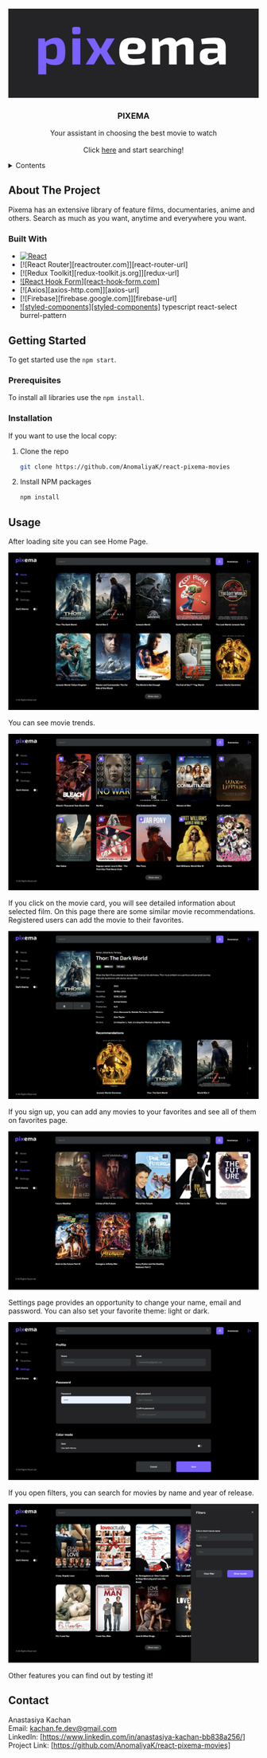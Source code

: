 <!-- PROJECT LOGO -->
<br />
<a href="https://github.com/AnomaliyaK/react-pixema-movies">
    <img src="documentation/images/pixema-logo.png" alt="Pixema Logo">
  </a>
<div align="center">
   <h3 align="center">PIXEMA</h3>
  <p align="center">
    Your assistant in choosing the best movie to watch
    <br />
    <br />
    <!-- вставить ссылку на проект -->
     Сlick <a href="">here</a> and start searching!
    <br />
  </p>
</div>

<!-- TABLE OF CONTENTS -->
<details>
  <summary>Contents</summary>
  <ol>
    <li>
      <a href="#about-the-project">About The Project</a>
      <ul>
        <li><a href="#built-with">Built With</a></li>
      </ul>
    </li>
    <li>
      <a href="#getting-started">Getting Started</a>
      <ul>
        <li><a href="#prerequisites">Prerequisites</a></li>
        <li><a href="#installation">Installation</a></li>
      </ul>
    </li>
    <li><a href="#usage">Usage</a></li>
    <li><a href="#contact">Contact</a></li>
  </ol>
</details>

<!-- ABOUT THE PROJECT -->

## About The Project

Pixema has an extensive library of feature films, documentaries, anime and others. Search as much as you want, anytime and everywhere you want.

### Built With

<!-- ![TypeScript](https://img.shields.io/badge/typescript-%23007ACC.svg?style=for-the-badge&logo=typescript&logoColor=white)

![Styled Components](https://img.shields.io/badge/styled--components-DB7093?style=for-the-badge&logo=styled-components&logoColor=white) -->

- [![React][react.js]][react-url]
- [![React Router][reactrouter.com]][react-router-url]
- [![Redux Toolkit][redux-toolkit.js.org]][redux-url]
- [![React Hook Form][react-hook-form.com]][react-hook-form-url]
- [![Axios][axios-http.com]][axios-url]
- [![Firebase][firebase.google.com]][firebase-url]
- [![styled-components][styled-components]][styled-components-url]
  typescript
  react-select
  burrel-pattern

<!-- GETTING STARTED -->

## Getting Started

To get started use the `npm start`.

### Prerequisites

To install all libraries use the `npm install`.

### Installation

If you want to use the local copy:

1. Clone the repo
   ```sh
   git clone https://github.com/AnomaliyaK/react-pixema-movies
   ```
2. Install NPM packages
   ```sh
   npm install
   ```

## Usage

After loading site you can see Home Page.

<img src="documentation/images/home-page.png" alt="Home Page">

You can see movie trends.

<img src="documentation/images/trends-page.png" alt="Trends Page">

If you click on the movie card, you will see detailed information about selected film. On this page there are some similar movie recommendations. Registered users can add the movie to their favorites.

<img src="documentation/images/details-page.png" alt="Details Page">

If you sign up, you can add any movies to your favorites and see all of them on favorites page.

<img src="documentation/images/favorites-page.png" alt="Favorites Page">

Settings page provides an opportunity to change your name, email and password.
You can also set your favorite theme: light or dark.

<img src="documentation/images/settings-page.png" alt="Settings Page">

If you open filters, you can search for movies by name and year of release.

<img src="documentation/images/filters.png" alt="Search Page">

Other features you can find out by testing it!

<!-- CONTACT -->

## Contact

Anastasiya Kachan
<br />
Email: kachan.fe.dev@gmail.com
<br />
LinkedIn: [https://www.linkedin.com/in/anastasiya-kachan-bb838a256/]
<br />
Project Link: [https://github.com/AnomaliyaK/react-pixema-movies]

<!-- MARKDOWN LINKS & IMAGES -->
<!-- https://www.markdownguide.org/basic-syntax/#reference-style-links -->

[contributors-shield]: https://img.shields.io/github/contributors/othneildrew/Best-README-Template.svg?style=for-the-badge
[contributors-url]: https://github.com/othneildrew/Best-README-Template/graphs/contributors
[forks-shield]: https://img.shields.io/github/forks/othneildrew/Best-README-Template.svg?style=for-the-badge
[forks-url]: https://github.com/othneildrew/Best-README-Template/network/members
[stars-shield]: https://img.shields.io/github/stars/othneildrew/Best-README-Template.svg?style=for-the-badge
[stars-url]: https://github.com/othneildrew/Best-README-Template/stargazers
[issues-shield]: https://img.shields.io/github/issues/othneildrew/Best-README-Template.svg?style=for-the-badge
[issues-url]: https://github.com/othneildrew/Best-README-Template/issues
[license-shield]: https://img.shields.io/github/license/othneildrew/Best-README-Template.svg?style=for-the-badge
[license-url]: https://github.com/othneildrew/Best-README-Template/blob/master/LICENSE.txt
[linkedin-shield]: https://img.shields.io/badge/-LinkedIn-black.svg?style=for-the-badge&logo=linkedin&colorB=555
[linkedin-url]: https://linkedin.com/in/othneildrew
[product-screenshot]: images/screenshot.png
[next.js]: https://img.shields.io/badge/next.js-000000?style=for-the-badge&logo=nextdotjs&logoColor=white
[next-url]: https://nextjs.org/
[react.js]: https://img.shields.io/badge/React-20232A?style=for-the-badge&logo=react&logoColor=61DAFB
[react-url]: https://reactjs.org/
[vue.js]: https://img.shields.io/badge/Vue.js-35495E?style=for-the-badge&logo=vuedotjs&logoColor=4FC08D
[vue-url]: https://vuejs.org/
[angular.io]: https://img.shields.io/badge/Angular-DD0031?style=for-the-badge&logo=angular&logoColor=white
[angular-url]: https://angular.io/
[svelte.dev]: https://img.shields.io/badge/Svelte-4A4A55?style=for-the-badge&logo=svelte&logoColor=FF3E00
[svelte-url]: https://svelte.dev/
[laravel.com]: https://img.shields.io/badge/Laravel-FF2D20?style=for-the-badge&logo=laravel&logoColor=white
[laravel-url]: https://laravel.com
[bootstrap.com]: https://img.shields.io/badge/Bootstrap-563D7C?style=for-the-badge&logo=bootstrap&logoColor=white
[bootstrap-url]: https://getbootstrap.com
[jquery.com]: https://img.shields.io/badge/jQuery-0769AD?style=for-the-badge&logo=jquery&logoColor=white
[jquery-url]: https://jquery.com
[typescriptlang-url]: https://www.typescriptlang.org/
[react-hook-form-url]: https://react-hook-form.com/
[react-select-url]: https://react-select.com/home
[styled-components-url]: https://styled-components.com/
